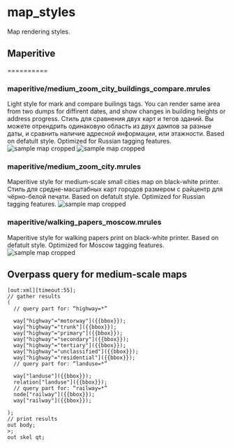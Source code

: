 map_styles
==========

Map rendering styles.

## Maperitive
==========
### maperitive/medium_zoom_city_buildings_compare.mrules
Light style for mark and compare builings tags. You can render same area from two dumps for diffirent dates, and show changes in building heights or address progress.
Стиль для сравнения двух карт и тегов зданий.
Вы можете отрендрить одинаковую область из двух дампов за разные даты, и сравнить наличие адресной информации, или этажности.
Based on defatult style.
Optimized for Russian tagging features.
![sample map cropped](https://farm4.staticflickr.com/3867/14873121792_459dc9d1c0_o.png)
![sample map cropped](https://farm6.staticflickr.com/5583/14873121812_f990faf5fd_o.png)

### maperitive/medium_zoom_city.mrules
Maperitive style for medium-scale small cities map on black-white printer.
Стиль для средне-масштабных карт городов размером с райцентр для чёрно-белой печати.
Based on defatult style.
Optimized for Russian tagging features.
![sample map cropped](http://farm3.staticflickr.com/2881/12536698474_9034c9562f_o.png)

### maperitive/walking_papers_moscow.mrules 
Maperitive style for walking papers print on black-white printer.
Based on defatult style.
Optimized for Moscow tagging features.
![sample map cropped](http://farm4.staticflickr.com/3751/10569984364_8941306668_c.jpg)

## Overpass query for medium-scale maps
```
[out:xml][timeout:55];
// gather results
(
  // query part for: “highway=*”

  way["highway"="motorway"]({{bbox}});
  way["highway"="trunk"]({{bbox}});
  way["highway"="primary"]({{bbox}});
  way["highway"="secondary"]({{bbox}});
  way["highway"="tertiary"]({{bbox}});
  way["highway"="unclassified"]({{bbox}});
  way["highway"="residential"]({{bbox}});
  // query part for: “landuse=*”

  way["landuse"]({{bbox}});
  relation["landuse"]({{bbox}});
  // query part for: “railway=*”
  node["railway"]({{bbox}});
  way["railway"]({{bbox}});

);
// print results
out body;
>;
out skel qt;
```
